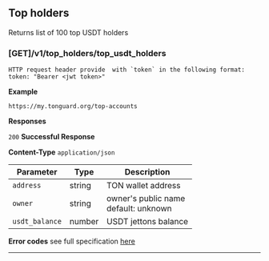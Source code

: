 ## Top holders
Returns list of 100 top USDT holders

### [GET]/v1/top_holders/top_usdt_holders

```
HTTP request header provide  with `token` in the following format:
token: "Bearer <jwt token>"
```
**Example**
```
https://my.tonguard.org/top-accounts
```

**Responses**

`200` **Successful Response**

**Content-Type** `application/json`

| Parameter      | Type   | Description                               | 
|----------------|--------|-------------------------------------------|
| `address`      | string | TON wallet address                        | 
| `owner`        | string | owner's public name <br/>default: unknown | 
| `usdt_balance` | number | USDT jettons balance                      | 

**Error codes** see full specification [here ](../errors.md)

***